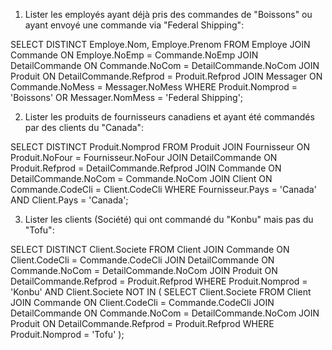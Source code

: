 1. Lister les employés ayant déjà pris des commandes de "Boissons" ou ayant envoyé une commande via "Federal Shipping":

SELECT DISTINCT Employe.Nom, Employe.Prenom
FROM Employe
JOIN Commande ON Employe.NoEmp = Commande.NoEmp
JOIN DetailCommande ON Commande.NoCom = DetailCommande.NoCom
JOIN Produit ON DetailCommande.Refprod = Produit.Refprod
JOIN Messager ON Commande.NoMess = Messager.NoMess
WHERE Produit.Nomprod = 'Boissons' OR Messager.NomMess = 'Federal Shipping';

2. Lister les produits de fournisseurs canadiens et ayant été commandés par des clients du "Canada":

SELECT DISTINCT Produit.Nomprod
FROM Produit
JOIN Fournisseur ON Produit.NoFour = Fournisseur.NoFour
JOIN DetailCommande ON Produit.Refprod = DetailCommande.Refprod
JOIN Commande ON DetailCommande.NoCom = Commande.NoCom
JOIN Client ON Commande.CodeCli = Client.CodeCli
WHERE Fournisseur.Pays = 'Canada' AND Client.Pays = 'Canada';

3. Lister les clients (Société) qui ont commandé du "Konbu" mais pas du "Tofu":

SELECT DISTINCT Client.Societe
FROM Client
JOIN Commande ON Client.CodeCli = Commande.CodeCli
JOIN DetailCommande ON Commande.NoCom = DetailCommande.NoCom
JOIN Produit ON DetailCommande.Refprod = Produit.Refprod
WHERE Produit.Nomprod = 'Konbu'
AND Client.Societe NOT IN (
    SELECT Client.Societe
    FROM Client
    JOIN Commande ON Client.CodeCli = Commande.CodeCli
    JOIN DetailCommande ON Commande.NoCom = DetailCommande.NoCom
    JOIN Produit ON DetailCommande.Refprod = Produit.Refprod
    WHERE Produit.Nomprod = 'Tofu'
);